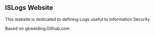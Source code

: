 ## ISLogs Website

This website is dedicated to defining Logs useful to Information Security

Based on gkwelding.Github.com

